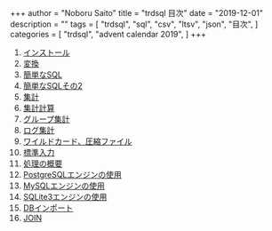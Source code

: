 +++
author = "Noboru Saito"
title = "trdsql 目次"
date = "2019-12-01"
description = ""
tags = [
    "trdsql",
    "sql",
    "csv",
    "ltsv",
    "json",
    "目次",
]
categories = [
    "trdsql",
    "advent calendar 2019",
]
+++

1. [インストール](../01_install)
1. [変換](../02_convert)
1. [簡単なSQL](../03_sql)
1. [簡単なSQLその2](../04_sql2)
1. [集計](../05_aggregate)
1. [集計計算](../06_calculation)
1. [グループ集計](../07_group)
1. [ログ集計](../08_log)
1. [ワイルドカード、圧縮ファイル](../09_wildcard)
1. [標準入力](../10_stdin)
1. [処理の概要](../11_summary)
1. [PostgreSQLエンジンの使用](../12_postgres)
1. [MySQLエンジンの使用](../13_mysql)
1. [SQLite3エンジンの使用](../14_sqlite3)
1. [DBインポート](../15_import)
1. [JOIN](../16_join)

<!--
1. 前処理
1. ライブラリ使用
1. ライブラリ使用インポート
1. ライブラリ使用エクスポート
1. ライブラリ使用slice
1. ライブラリ使用map
1. JSON関数
-->

